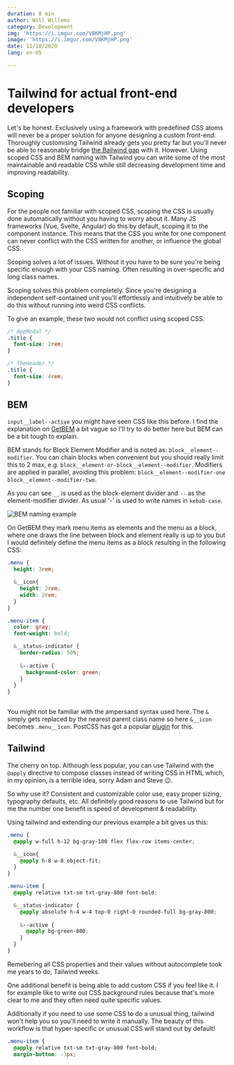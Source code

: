 ```yaml
---
duration: 8 min
author: Will Willems
category: Development
img: 'https://i.imgur.com/V8KMjHP.png'
image: 'https://i.imgur.com/V8KMjHP.png'
date: 11/18/2020
lang: en-US

---
```

# Tailwind for actual front-end developers

Let's be honest. Exclusively using a framework with predefined CSS atoms will never be a proper solution for anyone designing a custom front-end. Thoroughly customising Tailwind already gets you pretty far but you'll never be able to reasonably bridge [the Bailwind gap](https://twitter.com/ryanflorence/status/1251589516617379840) with it. However. Using scoped CSS and BEM naming with Tailwind you can write some of the most maintainable and readable CSS while still decreasing development time and improving readability.

## Scoping

For the people not familiar with scoped CSS, scoping the CSS is usually done automatically without you having to worry about it. Many JS frameworks (Vue, Svelte, Angular) do this by default, scoping it to the component instance. This means that the CSS you write for one component can never conflict with the CSS written for another, or influence the global CSS.

Scoping solves a lot of issues. Without it you have to be sure you're being specific enough with your CSS naming. Often resulting in over-specific and long class names.

Scoping solves this problem completely. Since you're designing a independent self-contained unit you'll effortlessly and intuitively be able to do this without running into weird CSS conflicts.

To give an example, these two would not conflict using scoped CSS.

```css
/* AppModal */
.title {
  font-size: 2rem;
}

/* TheHeader */
.title {
  font-size: 4rem;
}
```

## BEM

`input__label--active` you might have seen CSS like this before. I find the explanation on [GetBEM](http://getbem.com) a bit vague so I'll try to do better here but BEM can be a bit tough to explain.

BEM stands for Block Element Modifier and is noted as: `block__element--modifier`. You can chain blocks when convenient but you should really limit this to 2 max, e.g. `block__element-or-block__element--modifier`. Modifiers are applied in parallel, avoiding this problem: `block__element--modifier-one block__element--modifier-two`.

As you can see `__` is used as the block-element divider and `--` as the element-modifier divider. As usual '-' is used to write names in `kebab-case`.

![BEM naming example](http://getbem.com/assets/github_captions.jpg)

On GetBEM they mark menu items as elements and the menu as a block, where one draws the line between block and element really is up to you but I would definitely define the menu items as a block resulting in the following CSS:

```scss
.menu {
  height: 3rem;

  &__icon{
    height: 2rem;
    width: 2rem;
  }
}

.menu-item {
  color: gray;
  font-weight: bold;

  &__status-indicator {
    border-radius: 50%;
    
    &--active {
      background-color: green;
    }
  }
}
    
```

You might not be familiar with the ampersand syntax used here. The `&` simply gets replaced by the nearest parent class name so here `&__icon` becomes `.menu__icon`. PostCSS has got a popular [plugin](https://github.com/postcss/postcss-nested) for this.

## Tailwind

The cherry on top. Although less popular, you can use Tailwind with the `@apply` directive to compose classes instead of writing CSS in HTML which, in my opinion, is a terrible idea, sorry Adam and Steve 😉.

So why use it? Consistent and customizable color use, easy proper sizing, typography defaults, etc. All definitely good reasons to use Tailwind but for me the number one benefit is speed of development & readability.

Using tailwind and extending our previous example a bit gives us this:

```scss
.menu {
  @apply w-full h-12 bg-gray-100 flex flex-row items-center;

  &__icon{
    @apply h-8 w-8 object-fit;
  }
}

.menu-item {
  @apply relative txt-sm txt-gray-800 font-bold;

  &__status-indicator {
    @apply absolute h-4 w-4 top-0 right-0 rounded-full bg-gray-800;
    
    &--active {
      @apply bg-green-800;
    }
  }
}
```

Remebering all CSS properties and their values without autocomplete took me years to do, Tailwind weeks.

One additional benefit is being able to add custom CSS if you feel like it. I for example like to write out CSS background rules because that's more clear to me and they often need quite specific values.

Additionally if you need to use some CSS to do a unusual thing, tailwind won't help you so you'll need to write it manually. The beauty of this workflow is that hyper-specific or unusual CSS will stand out by default!

```scss
.menu-item {
  @apply relative txt-sm txt-gray-800 font-bold;
  margin-bottom: -3px;
```
